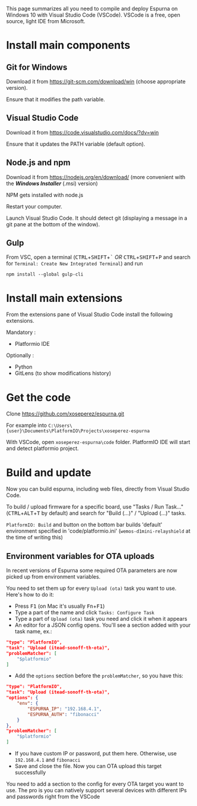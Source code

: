 This page summarizes all you need to compile and deploy Espurna on Windows 10 with Visual Studio Code (VSCode). VSCode is a free, open source, light IDE from Microsoft.

# Install main components

## Git for Windows

Download it from https://git-scm.com/download/win (choose appropriate version).

Ensure that it modifies the path variable.

## Visual Studio Code

Download it from https://code.visualstudio.com/docs/?dv=win

Ensure that it updates the PATH variable (default option).

## Node.js and npm

Download it from https://nodejs.org/en/download/ (more convenient with the ***Windows Installer*** (.msi) version)

NPM gets installed with node.js

Restart your computer. 

Launch Visual Studio Code. It should detect git (displaying a message in a git pane at the bottom of the window).

## Gulp

From VSC, open a terminal (<kbd>CTRL</kbd>+<kbd>SHIFT</kbd>+<kbd>\`</kbd> *OR* <kbd>CTRL</kbd>+<kbd>SHIFT</kbd>+<kbd>P</kbd> and search for `Terminal: Create New Integrated Terminal`) and run

```
npm install --global gulp-cli
```

# Install main extensions

From the extensions pane of Visual Studio Code install the following extensions.

Mandatory :
- Platformio IDE

Optionally :
- Python
- GitLens (to show modifications history)

# Get the code

Clone https://github.com/xoseperez/espurna.git

For example into `C:\Users\{user}\Documents\PlatformIO\Projects\xoseperez-espurna`

With VSCode, open `xoseperez-espurna\code` folder. PlatformIO IDE will start and detect platformio project.

# Build and update

Now you can build espurna, including web files, directly from Visual Studio Code.

To build / upload firmware for a specific board, use "Tasks / Run Task..." (<kbd>CTRL</kbd>+<kbd>ALT</kbd>+<kbd>T</kbd> by default) and search for "Build (...)" / "Upload (...)" tasks.

`PlatformIO: Build` and button on the bottom bar builds 'default' environment specified in 'code/platformio.ini' (`wemos-d1mini-relayshield` at the time of writing this)

## Environment variables for OTA uploads

In recent versions of Espurna some required OTA parameters are now picked up from environment variables.

You need to set them up for every `Upload (ota)` task you want to use. Here's how to do it:

- Press <kbd>F1</kbd> (on Mac it's usually <kbd>Fn</kbd>+<kbd>F1</kbd>)
- Type a part of the name and click `Tasks: Configure Task`
- Type a part of `Upload (ota)` task you need and click it when it appears
- An editor for a JSON config opens. You'll see a section added with your task name, ex.:

```json
"type": "PlatformIO",
"task": "Upload (itead-sonoff-th-ota)",
"problemMatcher": [
    "$platformio"
]
```

- Add the `options` section before the `problemMatcher`, so you have this:

```json
"type": "PlatformIO",
"task": "Upload (itead-sonoff-th-ota)",
"options": {
    "env": {
        "ESPURNA_IP": "192.168.4.1",
        "ESPURNA_AUTH": "fibonacci"
    }
},
"problemMatcher": [
    "$platformio"
]
```

- If you have custom IP or password, put them here. Otherwise, use `192.168.4.1` and `fibonacci`
- Save and close the file. Now you can OTA upload this target successfully

You need to add a section to the config for every OTA target you want to use. The pro is you can natively support several devices with different IPs and passwords right from the VSCode 
